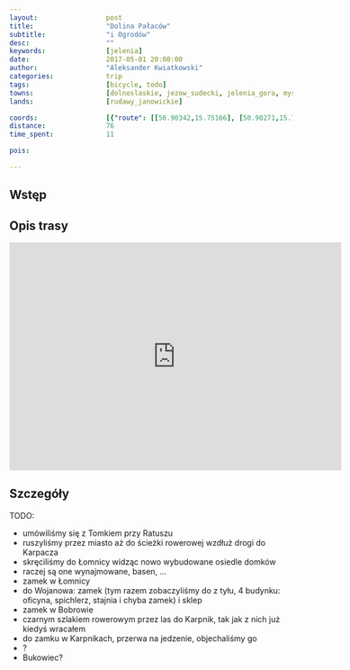 ```yaml
---
layout:                 post
title:                  "Dolina Pałaców"
subtitle:               "i Ogrodów"
desc:                   ""
keywords:               [jelenia]
date:                   2017-05-01 20:00:00
author:                 "Aleksander Kwiatkowski"
categories:             trip
tags:                   [bicycle, todo]
towns:                  [dolnoslaskie, jezow_sudecki, jelenia_gora, myslakowice, kowary, podgorzyn]
lands:                  [rudawy_janowickie]

coords:                 [{"route": [[50.90342,15.75166], [50.90271,15.73475], [50.88382,15.75939], [50.87418,15.75930], [50.86020,15.77389], [50.85625,15.78153], [50.86605,15.79930], [50.87629,15.80677], [50.87662,15.81406], [50.86833,15.83166], [50.84991,15.85329], [50.83771,15.84007], [50.82866,15.83380], [50.82497,15.81809], [50.82628,15.82256], [50.81944,15.83432], [50.81391,15.83758], [50.80521,15.82925], [50.80250,15.82333], [50.80645,15.81852], [50.80461,15.80144], [50.80239,15.78084], [50.79816,15.77690], [50.80412,15.76642], [50.81426,15.76230], [50.81508,15.75587], [50.82468,15.74514], [50.81855,15.73681], [50.81660,15.72995], [50.81871,15.72179], [50.82386,15.72111], [50.83666,15.73450], [50.84484,15.74076], [50.85091,15.73364], [50.86418,15.68961], [50.88807,15.71458], [50.88801,15.71922], [50.90296,15.73492]], "type": "bicycle"}]
distance:               76
time_spent:             11

pois:

---
```


Wstęp
-----

Opis trasy
----------

<iframe height='405' width='590' frameborder='0' allowtransparency='true' scrolling='no' src='https://www.strava.com/activities/966518117/embed/6ad9926939ba16ca79df47388eacc0c80fac81b9'></iframe>

Szczegóły
---------

TODO:

* umówiliśmy się z Tomkiem przy Ratuszu
* ruszyliśmy przez miasto aż do ścieżki rowerowej wzdłuż drogi do Karpacza
* skręciliśmy do Łomnicy widząc nowo wybudowane osiedle domków
* raczej są one wynajmowane, basen, ...
* zamek w Łomnicy
* do Wojanowa: zamek (tym razem zobaczyliśmy do z tyłu, 4 budynku: oficyna, spichlerz, stajnia i chyba zamek) i sklep
* zamek w Bobrowie
* czarnym szlakiem rowerowym przez las do Karpnik, tak jak z nich już kiedyś wracałem
* do zamku w Karpnikach, przerwa na jedzenie, objechaliśmy go
* ?
* Bukowiec?
